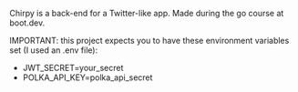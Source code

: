 Chirpy is a back-end for a Twitter-like app. Made during the go course at boot.dev.

IMPORTANT: this project expects you to have these environment variables set (I used an .env file):
- JWT_SECRET=your_secret
- POLKA_API_KEY=polka_api_secret